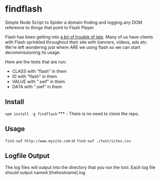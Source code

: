# findflash
Simple Node Script to Spider a domain finding and logging any DOM reference to things that point to Flash Player.

Flash has been getting into [a bit of trouble of late](http://www.rt.com/usa/273925-firefox-blocks-adobe-flash/). Many of us have clients with Flash sprinkled throughout their site with banners, videos, ads etc. We're left wondering just where ARE we using flash so we can start decommissioning its usage. 

Here are the tests that are run:
- CLASS with "flash" in them
- ID with "flash" in them
- VALUE with ".swf" in them
- DATA with ".swf" in them


## Install
`npm install -g findflash`
*** - There is no need to clone the repo.

## Usage
`find-swf http://www.mysite.com`
or
`find-swf ./test/sites.csv`

## Logfile Output
The log files will output into the directory that you run the tool.
Each log file should output named [thehostname].log

